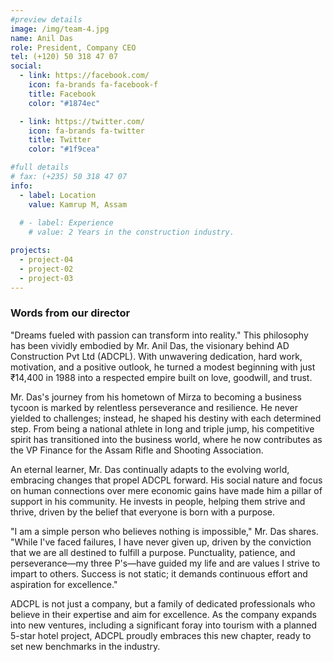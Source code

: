 ```yaml
---
#preview details
image: /img/team-4.jpg
name: Anil Das
role: President, Company CEO
tel: (+120) 50 318 47 07
social:
  - link: https://facebook.com/
    icon: fa-brands fa-facebook-f
    title: Facebook
    color: "#1874ec"

  - link: https://twitter.com/
    icon: fa-brands fa-twitter
    title: Twitter
    color: "#1f9cea"

#full details
# fax: (+235) 50 318 47 07
info:
  - label: Location
    value: Kamrup M, Assam
  
  # - label: Experience
    # value: 2 Years in the construction industry.

projects: 
  - project-04
  - project-02
  - project-03
---
```


### Words from our director



"Dreams fueled with passion can transform into reality." This philosophy has been vividly embodied by Mr. Anil Das, the visionary behind AD Construction Pvt Ltd (ADCPL). With unwavering dedication, hard work, motivation, and a positive outlook, he turned a modest beginning with just ₹14,400 in 1988 into a respected empire built on love, goodwill, and trust.

Mr. Das's journey from his hometown of Mirza to becoming a business tycoon is marked by relentless perseverance and resilience. He never yielded to challenges; instead, he shaped his destiny with each determined step. From being a national athlete in long and triple jump, his competitive spirit has transitioned into the business world, where he now contributes as the VP Finance for the Assam Rifle and Shooting Association.

An eternal learner, Mr. Das continually adapts to the evolving world, embracing changes that propel ADCPL forward. His social nature and focus on human connections over mere economic gains have made him a pillar of support in his community. He invests in people, helping them strive and thrive, driven by the belief that everyone is born with a purpose.

"I am a simple person who believes nothing is impossible," Mr. Das shares. "While I've faced failures, I have never given up, driven by the conviction that we are all destined to fulfill a purpose. Punctuality, patience, and perseverance—my three P's—have guided my life and are values I strive to impart to others. Success is not static; it demands continuous effort and aspiration for excellence."

ADCPL is not just a company, but a family of dedicated professionals who believe in their expertise and aim for excellence. As the company expands into new ventures, including a significant foray into tourism with a planned 5-star hotel project, ADCPL proudly embraces this new chapter, ready to set new benchmarks in the industry.